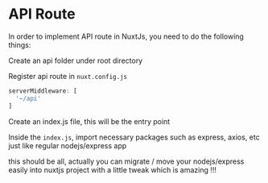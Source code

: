 # API Route

In order to implement API route in NuxtJs, you need to do the following things:

Create an api folder under root directory

Register api route in `nuxt.config.js`
```javascript
serverMiddleware: [
  '~/api'
]
```

Create an index.js file, this will be the entry point

Inside the `index.js`, import necessary packages such as express, axios, etc just like regular nodejs/express app

this should be all, actually you can migrate / move your nodejs/express easily into nuxtjs project with a little tweak which is amazing !!!

